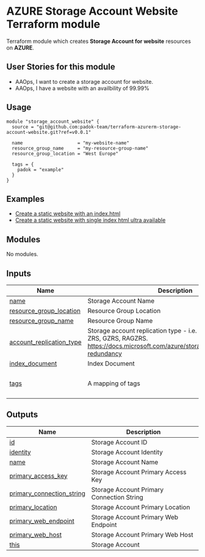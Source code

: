 # AZURE Storage Account Website Terraform module

Terraform module which creates **Storage Account for website** resources on **AZURE**.

## User Stories for this module

- AAOps, I want to create a storage account for website.
- AAOps, I have a website with an availbility of 99.99%

## Usage

```hcl
module "storage_account_website" {
  source = "git@github.com:padok-team/terraform-azurerm-storage-account-website.git?ref=v0.0.1"

  name                    = "my-website-name"
  resource_group_name     = "my-resource-group-name"
  resource_group_location = "West Europe"

  tags = {
    padok = "example"
  }
}
```

## Examples

- [Create a static website with an index.html](examples/create_static_website_with_single_index_html)
- [Create a static website with single index html ultra available](examples/create_static_website_with_single_index_html_ultra_available)

<!-- BEGIN_TF_DOCS -->
## Modules

No modules.

## Inputs

| Name | Description | Type | Default | Required |
|------|-------------|------|---------|:--------:|
| <a name="input_name"></a> [name](#input\_name) | Storage Account Name | `string` | n/a | yes |
| <a name="input_resource_group_location"></a> [resource\_group\_location](#input\_resource\_group\_location) | Resource Group Location | `string` | n/a | yes |
| <a name="input_resource_group_name"></a> [resource\_group\_name](#input\_resource\_group\_name) | Resource Group Name | `string` | n/a | yes |
| <a name="input_account_replication_type"></a> [account\_replication\_type](#input\_account\_replication\_type) | Storage account replication type - i.e. LRS, GRS, RAGRS, ZRS, GZRS, RAGZRS. https://docs.microsoft.com/azure/storage/common/storage-redundancy | `string` | `"GRS"` | no |
| <a name="input_index_document"></a> [index\_document](#input\_index\_document) | Index Document | `string` | `"index.html"` | no |
| <a name="input_tags"></a> [tags](#input\_tags) | A mapping of tags | `map(string)` | <pre>{<br>  "terraform": "true"<br>}</pre> | no |

## Outputs

| Name | Description |
|------|-------------|
| <a name="output_id"></a> [id](#output\_id) | Storage Account ID |
| <a name="output_identity"></a> [identity](#output\_identity) | Storage Account Identity |
| <a name="output_name"></a> [name](#output\_name) | Storage Account Name |
| <a name="output_primary_access_key"></a> [primary\_access\_key](#output\_primary\_access\_key) | Storage Account Primary Access Key |
| <a name="output_primary_connection_string"></a> [primary\_connection\_string](#output\_primary\_connection\_string) | Storage Account Primary Connection String |
| <a name="output_primary_location"></a> [primary\_location](#output\_primary\_location) | Storage Account Primary Location |
| <a name="output_primary_web_endpoint"></a> [primary\_web\_endpoint](#output\_primary\_web\_endpoint) | Storage Account Primary Web Endpoint |
| <a name="output_primary_web_host"></a> [primary\_web\_host](#output\_primary\_web\_host) | Storage Account Primary Web Host |
| <a name="output_this"></a> [this](#output\_this) | Storage Account |
<!-- END_TF_DOCS -->
